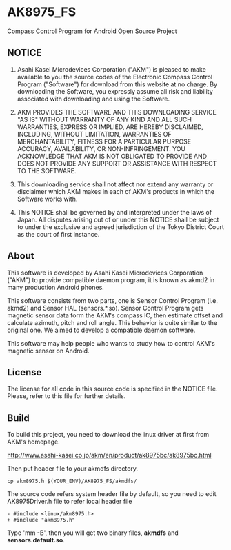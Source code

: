 AK8975_FS
=========
Compass Control Program for Android Open Source Project

## NOTICE
 1. Asahi Kasei Microdevices Corporation ("AKM") is pleased to make available to you the source codes of the Electronic Compass Control Program ("Software") for download from this website at no charge.   By downloading the Software, you expressly assume all risk and liability associated with downloading and using the Software.

 2. AKM PROVIDES THE SOFTWARE AND THIS DOWNLOADING SERVICE "AS IS" WITHOUT WARRANTY OF ANY KIND AND ALL SUCH WARRANTIES, EXPRESS OR IMPLIED, ARE HEREBY DISCLAIMED, INCLUDING, WITHOUT LIMITATION, WARRANTIES OF MERCHANTABILITY, FITNESS FOR A PARTICULAR PURPOSE ACCURACY, AVAILABILITY, OR NON-INFRINGEMENT.  YOU ACKNOWLEDGE THAT AKM IS NOT OBLIGATED TO PROVIDE AND DOES NOT PROVIDE ANY SUPPORT OR ASSISTANCE WITH RESPECT TO THE SOFTWARE.

 3. This downloading service shall not affect nor extend any warranty or disclaimer which AKM makes in each of AKM's products in which the Software works with.

 4. This NOTICE shall be governed by and interpreted under the laws of Japan.  All disputes arising out of or under this NOTICE shall be subject to under the exclusive and agreed jurisdiction of the Tokyo District Court as the court of first instance.

## About
This software is developed by Asahi Kasei Microdevices Corporation ("AKM") to provide compatible daemon program, it is known as akmd2 in many production Android phones.

This software consists from two parts, one is Sensor Control Program (i.e. akmd2) and Sensor HAL (sensors.*.so).  Sensor Control Program gets magnetic sensor data form the AKM's compass IC, then estimate offset and calculate azimuth, pitch and roll angle. This behavior is quite similar to the original one. We aimed to develop a compatible daemon software. 

This software may help people who wants to study how to control AKM's magnetic sensor on Android.

## License
The license for all code in this source code is specified in the NOTICE file.  Please, refer to this file for further details.

## Build
To build this project, you need to download the linux driver at first from AKM's homepage.

http://www.asahi-kasei.co.jp/akm/en/product/ak8975bc/ak8975bc.html

Then put header file to your akmdfs directory.

	cp akm8975.h $(YOUR_ENV)/AK8975_FS/akmdfs/

The source code refers system header file by default, so you need to edit AK8975Driver.h file to refer local header file

	- #include <linux/akm8975.h>
	+ #include "akm8975.h"

Type 'mm -B', then you will get two binary files, **akmdfs** and **sensors.default.so**.

